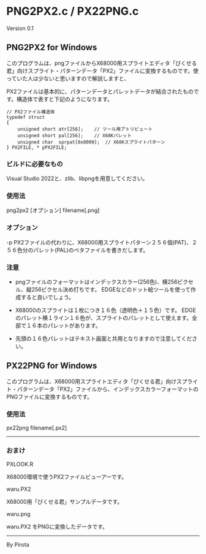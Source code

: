 # PNG2PX2.c / PX22PNG.c

Version 0.1

## PNG2PX2 for Windows

このプログラムは、pngファイルからX68000用スプライトエディタ「ぴくせる君」向けスプライト・パターンデータ「PX2」ファイルに変換するものです。使っていた人は少ないと思いますので解説しますと、

PX2ファイルは基本的に、パターンデータとパレットデータが結合されたものです。構造体で表すと下記のようになります。

```
// PX2ファイル構造体
typedef struct
{
	unsigned short atr[256];	// ツール用アトリビュート
	unsigned short pal[256];	// X68Kパレット
	unsigned char  sprpat[0x8000];	// X68Kスプライトパターン
} PX2FILE, * pPX2FILE;
```

### ビルドに必要なもの

Visual Studio 2022と、zlib、libpngを用意してください。

### 使用法

png2px2 [オプション] filename[.png]

### オプション

-p  PX2ファイルの代わりに、X68000用スプライトパターン２５６個(PAT)、２５６色分のパレット(PAL)のベタファイルを書きだします。

### 注意

- pngファイルのフォーマットはインデックスカラー(256色)、横256ピクセル、縦256ピクセル決め打ちです。
EDGEなどのドット絵ツールを使って作成すると良いでしょう。

- X68000のスプライトは１枚につき１６色（透明色＋１５色）です。 EDGEのパレット横１ライン１６色が、スプライトのパレットとして使えます。全部で１６本のパレットがあります。

- 先頭の１６色パレットはテキスト画面と共用となりますので注意してください。

## PX22PNG for Windows

このプログラムは、X68000用スプライトエディタ「ぴくせる君」向けスプライト・パターンデータ「PX2」ファイルから、インデックスカラーフォーマットのPNGファイルに変換するものです。
### 使用法

px22png filename[.px2]

---

### おまけ

PXLOOK.R

X68000環境で使うPX2ファイルビューアーです。

waru.PX2

X68000用「ぴくせる君」サンプルデータです。

waru.png

waru.PX2 をPNGに変換したデータです。

---

By Pirota
